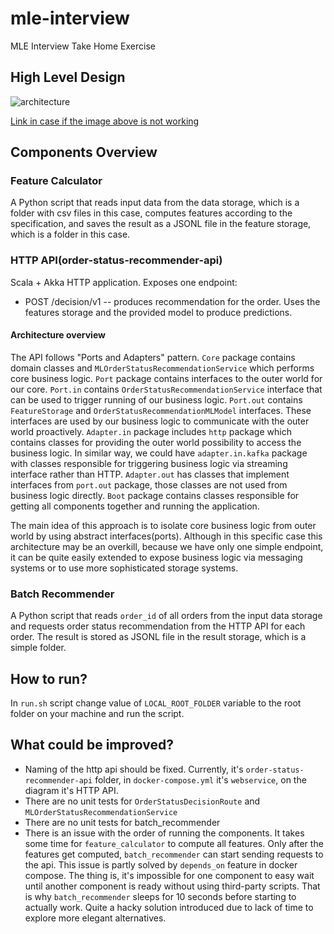 # mle-interview
MLE Interview Take Home Exercise 

## High Level Design

![architecture](https://i.ibb.co/370NyWS/mle-interview-architecture.png)

[Link in case if the image above is not working](https://ibb.co/R9C0pPQ)

## Components Overview

### Feature Calculator

A Python script that reads input data from the data storage,
which is a folder with csv files in this case, computes features according
to the specification, and saves the result as a JSONL file in the
feature storage, which is a folder in this case.

### HTTP API(order-status-recommender-api)

Scala + Akka HTTP application. Exposes one endpoint:

* POST /decision/v1 -- produces recommendation for the order. Uses the features storage and the provided model to produce predictions.

#### Architecture overview

The API follows "Ports and Adapters" pattern. `Core` package contains domain classes and `MLOrderStatusRecommendationService` which performs core business
logic. `Port` package contains interfaces to the outer world for our core. `Port.in` contains `OrderStatusRecommendationService` interface that can be used
to trigger running of our business logic. `Port.out` contains `FeatureStorage` and `OrderStatusRecommendationMLModel` interfaces.
These interfaces are used by our business logic to communicate with the outer world proactively. `Adapter.in` package includes `http` package which contains
classes for providing the outer world possibility to access the business logic. In similar way, we could have `adapter.in.kafka` package with classes
responsible for triggering business logic via streaming interface rather than HTTP. `Adapter.out` has classes that implement interfaces from `port.out` package,
those classes are not used from business logic directly. `Boot` package contains classes responsible for getting all components together and running the application.

The main idea of this approach is to isolate core business logic from outer world by using abstract interfaces(ports). Although in this specific case this
architecture may be an overkill, because we have only one simple endpoint, it can be quite easily extended to expose business logic via messaging systems or to
use more sophisticated storage systems.

### Batch Recommender

A Python script that reads `order_id` of all orders from the input data storage and requests order status recommendation from the HTTP API
for each order. The result is stored as JSONL file in the result storage, which is a simple folder. 

## How to run?

In `run.sh` script change value of `LOCAL_ROOT_FOLDER` variable to the root folder on your machine and run the script.

## What could be improved?

* Naming of the http api should be fixed. Currently, it's `order-status-recommender-api` folder, in `docker-compose.yml` it's `webservice`, on the diagram it's HTTP API.  
* There are no unit tests for `OrderStatusDecisionRoute` and `MLOrderStatusRecommendationService`
* There are no unit tests for batch_recommender
* There is an issue with the order of running the components. It takes some time for `feature_calculator`
  to compute all features. Only after the features get computed, `batch_recommender` can start sending requests to the api. This issue is partly
  solved by `depends_on` feature in docker compose. The thing is, it's impossible for one component to easy wait until another component is ready without using third-party scripts.
  That is why `batch_recommender` sleeps for 10 seconds before starting to actually work. Quite a hacky solution introduced due to lack of time to explore more elegant alternatives.
